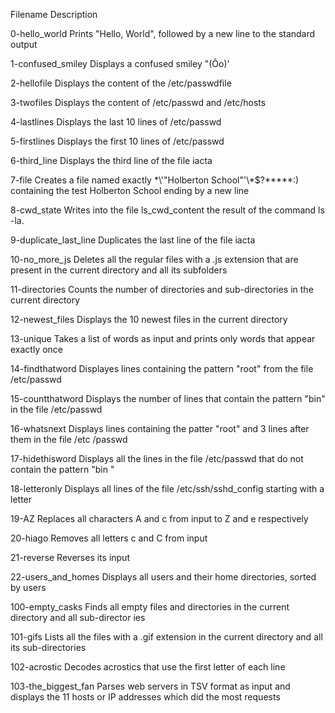 Filename	         Description

0-hello_world	         Prints "Hello, World", followed by a new line to the standard output

1-confused_smiley        Displays a confused smiley "(Ôo)'

2-hellofile	         Displays the content of the /etc/passwdfile

3-twofiles	         Displays the content of /etc/passwd and /etc/hosts

4-lastlines	         Displays the last 10 lines of /etc/passwd

5-firstlines	         Displays the first 10 lines of /etc/passwd

6-third_line	         Displays the third line of the file iacta

7-file		         Creates a file named exactly \*\\'"Holberton School"\'\\*$\?\*\*\*\*\*:) containing                         the test Holberton School ending by a new line

8-cwd_state	         Writes into the file ls_cwd_content the result of the command ls -la.

9-duplicate_last_line    Duplicates the last line of the file iacta

10-no_more_js	         Deletes all the regular files with a .js extension that are present in the current                          directory and all its subfolders

11-directories	         Counts the number of directories and sub-directories in the current directory

12-newest_files	         Displays the 10 newest files in the current directory

13-unique	         Takes a list of words as input and prints only words that appear exactly once

14-findthatword	         Displayes lines containing the pattern "root" from the file /etc/passwd

15-countthatword         Displays the number of lines that contain the pattern "bin" in the file /etc/passwd

16-whatsnext	         Displays lines containing the patter "root" and 3 lines after them in the file /etc                         /passwd

17-hidethisword	         Displays all the lines in the file /etc/passwd that do not contain the pattern "bin                         "

18-letteronly	         Displays all lines of the file /etc/ssh/sshd_config starting with a letter

19-AZ		         Replaces all characters A and c from input to Z and e respectively

20-hiago	         Removes all letters c and C from input

21-reverse	         Reverses its input

22-users_and_homes       Displays all users and their home directories, sorted by users

100-empty_casks	         Finds all empty files and directories in the current directory and all sub-director                         ies

101-gifs	         Lists all the files with a .gif extension in the current directory and all its sub-directories

102-acrostic	         Decodes acrostics that use the first letter of each line

103-the_biggest_fan      Parses web servers in TSV format as input and displays the 11 hosts or IP addresses                         which did the most requests